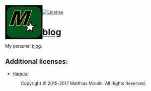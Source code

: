 <img align="left" src="https://github.com/matt77hias/matt77hias.github.io/blob/master/res/Picture.jpg" width="120px"/>

[![License][s1]][li]

[s1]: https://img.shields.io/badge/licence-No%20Licence-blue.svg
[li]: https://raw.githubusercontent.com/matt77hias/matt77hias.github.io/master/LICENSE.txt

# [blog](http://matt77hias.github.io/blog)
My personal [blog](http://matt77hias.github.io/blog).

## Additional licenses:
* [Hagura](https://github.com/sharu725/hagura/blob/gh-pages/LICENCE.md): 

<p align="center">Copyright © 2015-2017 Matthias Moulin. All Rights Reserved.</p>
